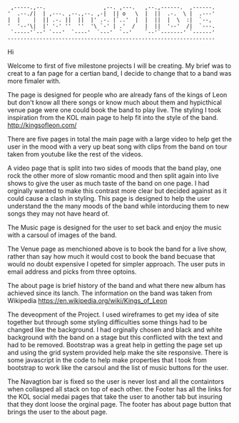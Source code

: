 
     ,-----.,--.                  ,--. ,---.   ,--.,------.  ,------.
    '  .--./|  | ,---. ,--.,--. ,-|  || o   \  |  ||  .-.  \ |  .---'
    |  |    |  || .-. ||  ||  |' .-. |`..'  |  |  ||  |  \  :|  `--, 
    '  '--'\|  |' '-' ''  ''  '\ `-' | .'  /   |  ||  '--'  /|  `---.
     `-----'`--' `---'  `----'  `---'  `--'    `--'`-------' `------'
    ----------------------------------------------------------------- 


Hi

Welcome to first of five milestone projects I will be creating. 
My brief was to creat to a fan page for a certian band, I decide to change that to a band was more fimaler with. 

The page is designed for people who are already fans of the kings of Leon but don't know all there songs or know much about them and hypicthical venue page were one could book the band to play live.
The styling I took inspiration from the KOL main page to help fit into the style of the band. http://kingsofleon.com/

There are five pages in total the main page with a large video to help get the user in the mood with a very up beat song with clips from the band on tour taken from youtube like the rest of the videos.

A video page that is split into two sides of moods that the band play, one rock the other more of slow romantic mood and then split again into live shows to give the user as much taste of the band on one page. 
I had orginally wanted to make this contrast more clear but decided against as it could cause a clash in styling. This page is designed to help the user understand the the many moods of the band while intorducing them to new songs they may not have heard of. 

The Music page is designed for the user to set back and enjoy the music with a carsoul of images of the band. 

The Venue page as menchioned above is to book the band for a live show, rather than say how much it would cost to book the band becuase that would no doubt expensive I opeted for simpler approach. The user puts in email address and picks from three optoins. 

The about page is brief history of the band and what there new album has achieved since its lanch. 
The information on the band was taken from Wikipedia https://en.wikipedia.org/wiki/Kings_of_Leon 

The deveopment of the Project. 
I used wireframes to get my idea of site together but through some styling difficulties some things had to be changed like the background. I had orginally chosen and black and white background with the band on a stage but this conflicted with the text and had to be removed. 
Bootstrap was a great help in getting the page set up and using the grid system provided help make the site responsive. 
There is some javascript in the code to help make properties that I took from bootstrap to work like the carsoul and the list of music buttons for the user. 

The Navagtion bar is fixed so the user is never lost and all the containtors when collasped all stack on top of each other. 
the Footer has all the links for the KOL social medai pages that take the user to another tab but insuring that they dont loose the orginal page. The footer has about page button that brings the user to the about page.
